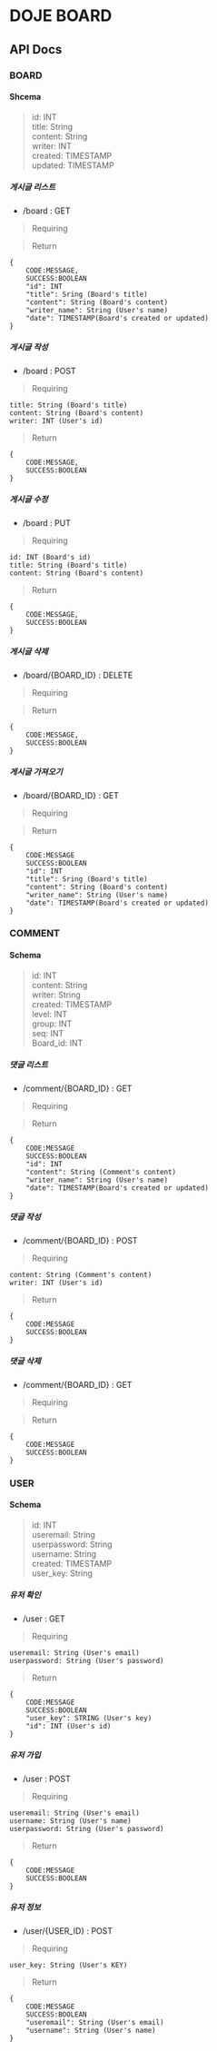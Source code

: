 # DOJE BOARD


## API Docs 

### BOARD

#### Shcema
> id: INT <br>
> title: String <br>
> content: String <br>
> writer: INT <br>
> created: TIMESTAMP <br>
> updated: TIMESTAMP


##### 게시글 리스트
* /board : GET

> Requiring
   

> Return

	{
		CODE:MESSAGE,
		SUCCESS:BOOLEAN
		"id": INT
		"title": Sring (Board's title)
		"content": String (Board's content)
		"writer_name": String (User's name)
		"date": TIMESTAMP(Board's created or updated)
	}

##### 게시글 작성
* /board : POST

> Requiring
   
	title: String (Board's title)
	content: String (Board's content)
	writer: INT (User's id)

> Return

	{
		CODE:MESSAGE,
		SUCCESS:BOOLEAN
	}


##### 게시글 수정
* /board : PUT

> Requiring
   
	id: INT (Board's id)
	title: String (Board's title)
	content: String (Board's content)

> Return

	{
		CODE:MESSAGE,
		SUCCESS:BOOLEAN
	}


##### 게시글 삭제
* /board/{BOARD_ID} : DELETE

> Requiring

> Return

	{
		CODE:MESSAGE,
		SUCCESS:BOOLEAN
	}


##### 게시글 가져오기
* /board/{BOARD_ID} : GET

> Requiring
	
> Return

	{
		CODE:MESSAGE
		SUCCESS:BOOLEAN
		"id": INT
		"title": Sring (Board's title)
		"content": String (Board's content)
		"writer_name": String (User's name)
		"date": TIMESTAMP(Board's created or updated)
	}


### COMMENT

#### Schema
> id: INT <br>
> content: String <br>
> writer: String <br>
> created: TIMESTAMP <br>
> level: INT <br>
> group: INT <br>
> seq: INT <br>
> Board_id: INT <br>

##### 댓글 리스트
* /comment/{BOARD_ID} : GET

> Requiring
	
> Return

	{
		CODE:MESSAGE
		SUCCESS:BOOLEAN
		"id": INT
		"content": String (Comment's content)
		"writer_name": String (User's name)
		"date": TIMESTAMP(Board's created or updated)
	}

##### 댓글 작성
* /comment/{BOARD_ID} : POST


> Requiring

	content: String (Comment's content)
	writer: INT (User's id)

> Return

	{
		CODE:MESSAGE
		SUCCESS:BOOLEAN
	}

##### 댓글 삭제
* /comment/{BOARD_ID} : GET

> Requiring
	
> Return

	{
		CODE:MESSAGE
		SUCCESS:BOOLEAN
	}

### USER 

#### Schema
> id: INT <br>
> useremail:  String <br>
> userpassword: String <br>
> username: String <br>
> created: TIMESTAMP <br>
> user_key: String <br>

##### 유저 확인
* /user : GET

> Requiring

	useremail: String (User's email)
	userpassword: String (User's password)

> Return

	{
		CODE:MESSAGE
		SUCCESS:BOOLEAN
		"user_key": STRING (User's key)
		"id": INT (User's id)
	}

##### 유저 가입
* /user : POST

> Requiring

	useremail: String (User's email)
	username: String (User's name)
	userpassword: String (User's password)

> Return

	{
		CODE:MESSAGE
		SUCCESS:BOOLEAN
	}


##### 유저 정보
* /user/{USER_ID} : POST

> Requiring

	user_key: String (User's KEY)
	

> Return

	{
		CODE:MESSAGE
		SUCCESS:BOOLEAN
		"useremail": String (User's email)
		"username": String (User's name)
	}
